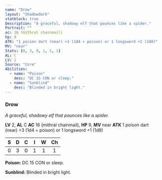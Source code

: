 ```yaml
---
name: "Drow"
layout: "Shadowdark"
statblock: true
Description: "A graceful, shadowy elf that pounces like a spider."
Portrait: ""
ac: 16 (mithral chainmail)
hp: 9
ATK: "1 poison dart (near) +3 (1d4 + poison) or 1 longsword +1 (1d8)"
MV: "near"
Stats: [0, 3, 0, 1, 1, 1]
AL: C
LV: 2
Source: "Core"
Abilities:
  - name: "Poison"
    desc: "DC 15 CON or sleep."
  - name: "Sunblind"
    desc: "Blinded in bright light."
---
```


### Drow

_A graceful, shadowy elf that pounces like a spider._

**LV** 2, **AL** C
**AC** 16 (mithral chainmail), **HP** 9, **MV** near
**ATK** 1 poison dart (near) +3 (1d4 + poison) or 1 longsword +1 (1d8)

|  S  |  D  |  C  |  I  |  W  |  Ch  |
|:---:|:---:|:---:|:---:|:---:|:----:|
| 0 | 3 | 0 | 1 | 1 | 1 |

**Poison:** DC 15 CON or sleep.

**Sunblind:** Blinded in bright light.

